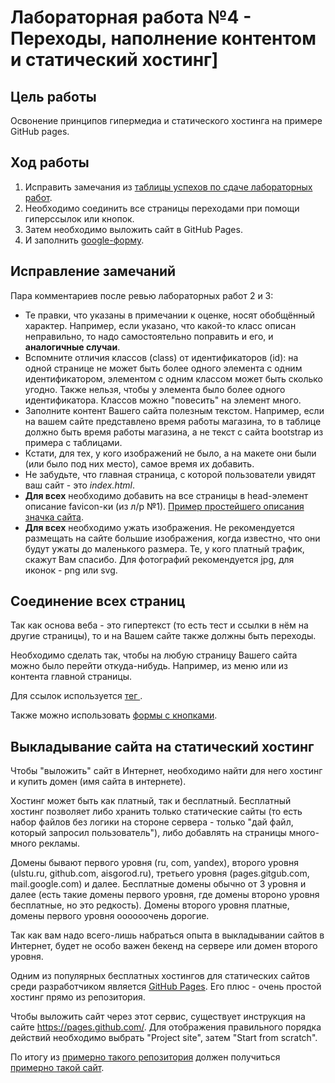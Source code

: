 # Лабораторная работа №4 - Переходы, наполнение контентом и статический хостинг]

## Цель работы

Освонение принципов гипермедиа и статического хостинга на примере GitHub pages.

## Ход работы

1. Исправить замечания из [таблицы успехов по сдаче лабораторных работ](https://docs.google.com/spreadsheets/d/1IgE7feO2G-fuOSE0tf47a-g8q41qks3eyOcB56LiJ-0/edit?usp=sharing).
2. Необходимо соединить все страницы переходами при помощи гиперссылок или кнопок.
3. Затем необходимо выложить сайт в GitHub Pages.
4. И заполнить [google-форму](https://docs.google.com/forms/d/e/1FAIpQLSd7162EwozigRqHr9RddmEAB7WROr1khr5L4a0ql4es0MMrxg/viewform?usp=sf_link).

## Исправление замечаний

Пара комментариев после ревью лабораторных работ 2 и 3:

- Те правки, что указаны в примечании к оценке, носят обобщённый характер. Например, если указано, что какой-то класс описан неправильно, то надо самостоятельно поправить и его, и **аналогичные случаи**.
- Вспомните отличия классов (class) от идентификаторов (id): на одной странице не может быть более одного элемента с одним идентификатором, элементом с одним классом может быть сколько угодно. Также нельзя, чтобы у элемента было более одного идентификатора. Классов можно "повесить" на элемент много.
- Заполните контент Вашего сайта полезным текстом. Например, если на вашем сайте представлено время работы магазина, то в таблице должно быть время работы магазина, а не текст с сайта bootstrap из примера с таблицами.
- Кстати, для тех, у кого изображений не было, а на макете они были (или было под них место), самое время их добавить.
- Не забудьте, что главная страница, с которой пользователи увидят ваш сайт - это _index.html_.
- **Для всех** необходимо добавить на все страницы в head-элемент описание favicon-ки (из л/р №1). [Пример простейшего описания значка сайта](https://ru.wikipedia.org/wiki/Favicon#%D0%A1%D0%BE%D0%B2%D1%80%D0%B5%D0%BC%D0%B5%D0%BD%D0%BD%D1%8B%D0%B5_%D0%B2%D0%BE%D0%B7%D0%BC%D0%BE%D0%B6%D0%BD%D0%BE%D1%81%D1%82%D0%B8).
- **Для всех** необходимо ужать изображения. Не рекомендуется размещать на сайте большие изображения, когда известно, что они будут ужаты до маленького размера. Те, у кого платный трафик, скажут Вам спасибо. Для фотографий рекомендуется jpg, для иконок - png или svg.

## Соединение всех страниц

Так как основа веба - это гипертекст (то есть тест и ссылки в нём на другие страницы), то и на Вашем сайте также должны быть переходы.

Необходимо сделать так, чтобы на любую страницу Вашего сайта можно было перейти откуда-нибудь.
Например, из меню или из контента главной страницы.

Для ссылок используется [тег <a>](http://htmlbook.ru/html/a).

Также можно использовать [формы с кнопками](https://www.w3schools.com/html/html_forms.asp).

## Выкладывание сайта на статический хостинг

Чтобы "выложить" сайт в Интернет, необходимо найти для него хостинг и купить домен (имя сайта в интернете).

Хостинг может быть как платный, так и бесплатный.
Бесплатный хостинг позволяет либо хранить только статические сайты (то есть набор файлов без логики на стороне сервера - только "дай файл, который запросил пользователь"), либо добавлять на страницы много-много рекламы.

Домены бывают первого уровня (ru, com, yandex), второго уровня (ulstu.ru, github.com, aisgorod.ru), третьего уровня (pages.gitgub.com, mail.google.com) и далее.
Бесплатные домены обычно от 3 уровня и далее (есть такие домены первого уровня, где домены второно уровня бесплатные, но это редкость).
Домены второго уровня платные, домены первого уровня оооооочень дорогие.

Так как вам надо всего-лишь набраться опыта в выкладывании сайтов в Интернет, будет не особо важен бекенд на сервере или домен второго уровня.

Одним из популярных бесплатных хостингов для статических сайтов среди разработчиком является [GitHub Pages](https://pages.github.com/).
Его плюс - очень простой хостинг прямо из репозитория.

Чтобы выложить сайт через этот сервис, существует инструкция на сайте <https://pages.github.com/>.
Для отображения правильного порядка действий необходимо выбрать "Project site", затем "Start from scratch".

По итогу из [примерно такого репозитория](https://github.com/vladdy-moses/ulstu-kei-sp-2019) должен получиться [примерно такой сайт](https://vladdy-moses.github.io/ulstu-kei-sp-2019/).
